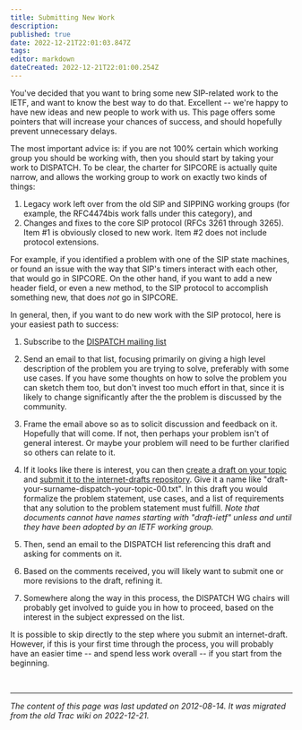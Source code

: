 ```yaml
---
title: Submitting New Work
description: 
published: true
date: 2022-12-21T22:01:03.847Z
tags: 
editor: markdown
dateCreated: 2022-12-21T22:01:00.254Z
---
```


You've decided that you want to bring some new SIP-related work to the IETF, and want to know the best way to do that. Excellent -- we're happy to have new ideas and new people to work with us. This page offers some pointers that will increase your chances of success, and should hopefully prevent unnecessary delays.

The most important advice is: if you are not 100% certain which working group you should be working with, then you should start by taking your work to DISPATCH. To be clear, the charter for SIPCORE is actually quite narrow, and allows the working group to work on exactly two kinds of things:

1. Legacy work left over from the old SIP and SIPPING working groups (for example, the RFC4474bis work falls under this category), and
2. Changes and fixes to the core SIP protocol (RFCs 3261 through 3265).
Item #1 is obviously closed to new work. Item #2 does not include protocol extensions.

For example, if you identified a problem with one of the SIP state machines, or found an issue with the way that SIP's timers interact with each other, that would go in SIPCORE. On the other hand, if you want to add a new header field, or even a new method, to the SIP protocol to accomplish something new, that does *not* go in SIPCORE.

In general, then, if you want to do new work with the SIP protocol, here is your easiest path to success:

1. Subscribe to the ​[DISPATCH mailing list](https://www.ietf.org/mailman/listinfo/dispatch)
2. Send an email to that list, focusing primarily on giving a high level description of the problem you are trying to solve, preferably with some use cases. If you have some thoughts on how to solve the problem you can sketch them too, but don't invest too much effort in that, since it is likely to change significantly after the the problem is discussed by the community.
3. Frame the email above so as to solicit discussion and feedback on it. Hopefully that will come. If not, then perhaps your problem isn't of general interest. Or maybe your problem will need to be further clarified so others can relate to it.
4. If it looks like there is interest, you can then [create a draft on your topic](https://author-tools.ietf.org/) and [submit it to the internet-drafts repository](https://datatracker.ietf.org/submit/). Give it a name like "draft-your-surname-dispatch-your-topic-00.txt". In this draft you would formalize the problem statement, use cases, and a list of requirements that any solution to the problem statement must fulfill. *Note that documents cannot have names starting with "draft-ietf" unless and until they have been adopted by an IETF working group.*

5. Then, send an email to the DISPATCH list referencing this draft and asking for comments on it.
6. Based on the comments received, you will likely want to submit one or more revisions to the draft, refining it.
7. Somewhere along the way in this process, the DISPATCH WG chairs will probably get involved to guide you in how to proceed, based on the interest in the subject expressed on the list.

  It is possible to skip directly to the step where you submit an internet-draft. However, if this is your first time through the process, you will probably have an easier time -- and spend less work overall -- if you start from the beginning.
  
  &nbsp;
&nbsp;
&nbsp;

---

*The content of this page was last updated on 2012-08-14. It was migrated from the old Trac wiki on 2022-12-21.*